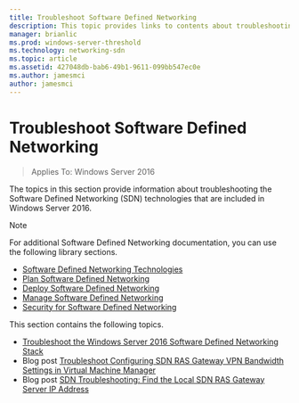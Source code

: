 ```yaml
---
title: Troubleshoot Software Defined Networking
description: This topic provides links to contents about troubleshooting Software Defined Networking in Windows Server 2016.
manager: brianlic
ms.prod: windows-server-threshold
ms.technology: networking-sdn
ms.topic: article
ms.assetid: 427048db-bab6-49b1-9611-099bb547ec0e
ms.author: jamesmci
author: jamesmci
---
```

# Troubleshoot Software Defined Networking

>Applies To: Windows Server 2016

The topics in this section provide information about troubleshooting the Software Defined Networking (SDN) technologies that are included in Windows Server 2016.

> [!NOTE]  
> For additional Software Defined Networking documentation, you can use the following library sections.  
>  
> - [Software Defined Networking Technologies](../technologies/Software-Defined-Networking-Technologies.md) 
> - [Plan Software Defined Networking](../plan/Plan-Software-Defined-Networking.md)
> - [Deploy Software Defined Networking](../deploy/Deploy-Software-Defined-Networking.md)
> - [Manage Software Defined Networking](../manage/manage-sdn.md)
> - [Security for Software Defined Networking](../security/sdn-security-top.md)

This section contains the following topics.

- [Troubleshoot the Windows Server 2016 Software Defined Networking Stack](https://docs.microsoft.com/windows-server/networking/sdn/troubleshoot/troubleshoot-windows-server-software-defined-networking-stack)  
- Blog post [Troubleshoot Configuring SDN RAS Gateway VPN Bandwidth Settings in Virtual Machine Manager](https://blogs.technet.microsoft.com/wsnetdoc/2017/03/02/troubleshoot-changing-sdn-ras-gateway-vpn-bandwidth-settings-in-virtual-machine-manager/)
- Blog post [SDN Troubleshooting: Find the Local SDN RAS Gateway Server IP Address](https://blogs.technet.microsoft.com/wsnetdoc/2017/03/23/sdn-troubleshooting-find-the-local-sdn-ras-gateway-server-ip-address/)


